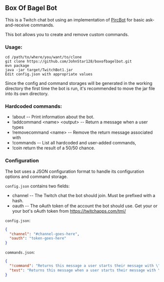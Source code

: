 ## Box Of Bagel Bot

This is a Twitch chat bot using an implementation of [PircBot](http://www.jibble.org/pircbot.php) for basic ask-and-receive commands.

This bot allows you to create and remove custom commands.


### Usage:

```
cd /path/to/where/you/want/to/clone
git clone https://github.com/JohnStar128/boxofbagelbot.git
mvn package
java -jar target/TwitchBot1.jar
Edit config.json with appropriate values
``` 
Since the config and command storages will be generated in the working directory the first time the bot is run, it's recommended to move the jar file into its own directory.

### Hardcoded commands:

- !about -- Print information about the bot.
- !addcommand \<name> \<output> -- Return a message when a user types <name>
- !removecommand \<name> -- Remove the return message associated with <name>
- !commands -- List all hardcoded and user-added commands,
- !coin return the result of a 50/50 chance.


### Configuration

The bot uses a JSON configuration format to handle its configuration options and command storage.

`config.json` contains two fields:

- channel -- The Twitch chat the bot should join. Must be prefixed with a hash.
- oauth -- The oAuth token of the account the bot should use. Get your or your bot's oAuth token from https://twitchapps.com/tmi/

`config.json`:
```json
{
  "channel": "#channel-goes-here",
  "oauth": "token-goes-here"
}
```
`commands.json`:
```json
{
  "!command": "Returns this message a user starts their message with \"!command\".",
  "test": "Returns this message when a user starts their message with \"test\"."
}
```